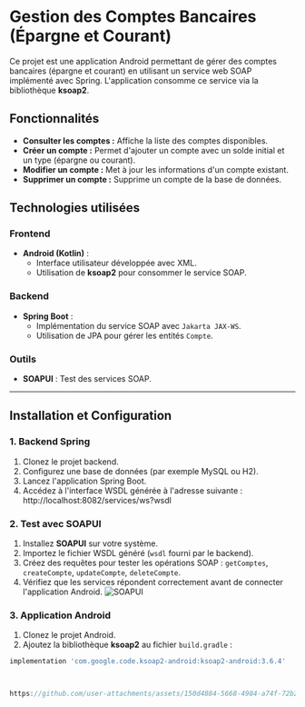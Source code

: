 # Gestion des Comptes Bancaires (Épargne et Courant)

Ce projet est une application Android permettant de gérer des comptes bancaires (épargne et courant) en utilisant un service web SOAP implémenté avec Spring. L'application consomme ce service via la bibliothèque **ksoap2**.

## Fonctionnalités

- **Consulter les comptes :** Affiche la liste des comptes disponibles.
- **Créer un compte :** Permet d'ajouter un compte avec un solde initial et un type (épargne ou courant).
- **Modifier un compte :** Met à jour les informations d'un compte existant.
- **Supprimer un compte :** Supprime un compte de la base de données.

## Technologies utilisées

### Frontend
- **Android (Kotlin)** :
  - Interface utilisateur développée avec XML.
  - Utilisation de **ksoap2** pour consommer le service SOAP.

### Backend
- **Spring Boot** :
  - Implémentation du service SOAP avec `Jakarta JAX-WS`.
  - Utilisation de JPA pour gérer les entités `Compte`.

### Outils
- **SOAPUI** : Test des services SOAP.

---

## Installation et Configuration

### 1. Backend Spring
1. Clonez le projet backend.
2. Configurez une base de données (par exemple MySQL ou H2).
3. Lancez l'application Spring Boot.
4. Accédez à l'interface WSDL générée à l'adresse suivante :  
http://localhost:8082/services/ws?wsdl


### 2. Test avec SOAPUI
1. Installez **SOAPUI** sur votre système.
2. Importez le fichier WSDL généré (`wsdl` fourni par le backend).
3. Créez des requêtes pour tester les opérations SOAP : `getComptes`, `createCompte`, `updateCompte`, `deleteCompte`.
4. Vérifiez que les services répondent correctement avant de connecter l'application Android.
![SOAPUI](https://github.com/user-attachments/assets/ee4ecdc6-bc13-4f64-bd3f-d1d9ab9a1e22)


### 3. Application Android
1. Clonez le projet Android.
2. Ajoutez la bibliothèque **ksoap2** au fichier `build.gradle` :
```groovy
implementation 'com.google.code.ksoap2-android:ksoap2-android:3.6.4'



https://github.com/user-attachments/assets/150d4884-5668-4984-a74f-72b284b72255



